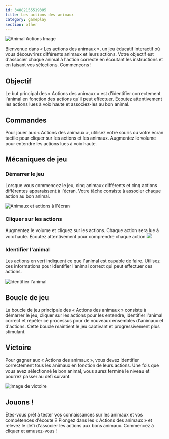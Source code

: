 ```yaml
---
id: 34882155519385
title: Les actions des animaux
category: gameplay
section: other
---
```

![Animal Actions Image](https://help.studycat.com/hc/article_attachments/34882188453017)

Bienvenue dans « Les actions des animaux », un jeu éducatif interactif où vous découvrirez différents animaux et leurs actions. Votre objectif est d'associer chaque animal à l'action correcte en écoutant les instructions et en faisant vos sélections. Commençons !

## Objectif

Le but principal des « Actions des animaux » est d'identifier correctement l'animal en fonction des actions qu'il peut effectuer. Écoutez attentivement les actions lues à voix haute et associez-les au bon animal.

## Commandes

Pour jouer aux « Actions des animaux », utilisez votre souris ou votre écran tactile pour cliquer sur les actions et les animaux. Augmentez le volume pour entendre les actions lues à voix haute.

## Mécaniques de jeu

### Démarrer le jeu

Lorsque vous commencez le jeu, cinq animaux différents et cinq actions différentes apparaissent à l'écran. Votre tâche consiste à associer chaque action au bon animal.

![Animaux et actions à l'écran](https://help.studycat.com/hc/article_attachments/34882188453017)

### Cliquer sur les actions

Augmentez le volume et cliquez sur les actions. Chaque action sera lue à voix haute. Écoutez attentivement pour comprendre chaque action.![](https://help.studycat.com/hc/article_attachments/35127586834841)

### Identifier l'animal

Les actions en vert indiquent ce que l'animal est capable de faire. Utilisez ces informations pour identifier l'animal correct qui peut effectuer ces actions.

![Identifier l'animal](https://help.studycat.com/hc/article_attachments/34882188459545)

## Boucle de jeu

La boucle de jeu principale des « Actions des animaux » consiste à démarrer le jeu, cliquer sur les actions pour les entendre, identifier l'animal correct et répéter ce processus pour de nouveaux ensembles d'animaux et d'actions. Cette boucle maintient le jeu captivant et progressivement plus stimulant.

## Victoire

Pour gagner aux « Actions des animaux », vous devez identifier correctement tous les animaux en fonction de leurs actions. Une fois que vous avez sélectionné le bon animal, vous aurez terminé le niveau et pourrez passer au défi suivant.

![Image de victoire](https://help.studycat.com/hc/article_attachments/34882155516441)

## Jouons !

Êtes-vous prêt à tester vos connaissances sur les animaux et vos compétences d'écoute ? Plongez dans les « Actions des animaux » et relevez le défi d'associer les actions aux bons animaux. Commencez à cliquer et amusez-vous !

